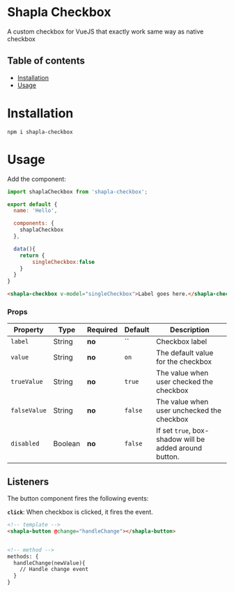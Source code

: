 # Shapla Checkbox
A custom checkbox for VueJS that exactly work same way as native checkbox

## Table of contents

- [Installation](#installation)
- [Usage](#usage)

# Installation

```
npm i shapla-checkbox
```

# Usage
Add the component:

```js
import shaplaCheckbox from 'shapla-checkbox';

export default {
  name: 'Hello',

  components: {
    shaplaCheckbox
  },

  data(){
    return {
  	    singleCheckbox:false
  	}
  }
}

```

```html
<shapla-checkbox v-model="singleCheckbox">Label goes here.</shapla-checkbox>
```

### Props
| Property      | Type      | Required  | Default   | Description
|---------------|-----------|-----------|-----------|-----------------------------------------------------------
| `label`       | String    | **no**    | ``        | Checkbox label
| `value`       | String    | **no**    | `on`      | The default value for the checkbox
| `trueValue`   | String    | **no**    | `true`    | The value when user checked the checkbox
| `falseValue`  | String    | **no**    | `false`   | The value when user unchecked the checkbox
| `disabled`    | Boolean   | **no**    | `false`   | If set `true`, box-shadow will be added around button.

## Listeners
The button component fires the following events:

**`click`**: When checkbox is clicked, it fires the event.

```html
<!-- template -->
<shapla-button @change="handleChange"></shapla-button>


<!-- method -->
methods: {
  handleChange(newValue){
    // Handle change event
  }
}
```
